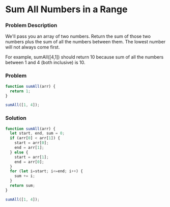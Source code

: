 # Sum All Numbers in a Range

### Problem Description
We'll pass you an array of two numbers. Return the sum of those two numbers plus the sum of all the numbers between them. The lowest number will not always come first.

For example, sumAll([4,1]) should return 10 because sum of all the numbers between 1 and 4 (both inclusive) is 10.

### Problem
```javascript
function sumAll(arr) {
  return 1;
}

sumAll([1, 4]);
```

### Solution
```javascript
function sumAll(arr) {
  let start, end, sum = 0;
  if (arr[0] < arr[1]) {
    start = arr[0];
    end = arr[1];
  } else {
    start = arr[1];
    end = arr[0];
  }
  for (let i=start; i<=end; i++) {
    sum += i;
  }
  return sum;
}

sumAll([1, 4]);
```
